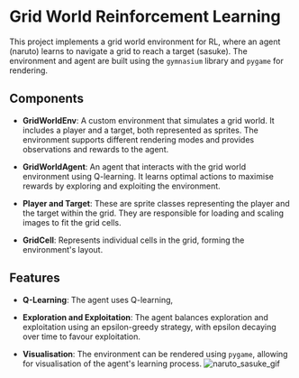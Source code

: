 # Grid World Reinforcement Learning

This project implements a grid world environment for RL, where an agent (naruto) learns to navigate a grid to reach a target (sasuke). The environment and agent are built using the `gymnasium` library and `pygame` for rendering.

## Components

- **GridWorldEnv**: A custom environment that simulates a grid world. It includes a player and a target, both represented as sprites. The environment supports different rendering modes and provides observations and rewards to the agent.

- **GridWorldAgent**: An agent that interacts with the grid world environment using Q-learning. It learns optimal actions to maximise rewards by exploring and exploiting the environment.

- **Player and Target**: These are sprite classes representing the player and the target within the grid. They are responsible for loading and scaling images to fit the grid cells.

- **GridCell**: Represents individual cells in the grid, forming the environment's layout.

## Features

- **Q-Learning**: The agent uses Q-learning,

- **Exploration and Exploitation**: The agent balances exploration and exploitation using an epsilon-greedy strategy, with epsilon decaying over time to favour exploitation.

- **Visualisation**: The environment can be rendered using `pygame`, allowing for visualisation of the agent's learning process.
![naruto_sasuke_gif](https://github.com/user-attachments/assets/b39cc464-b1ac-44e6-a6ff-ed16f0be952b)

